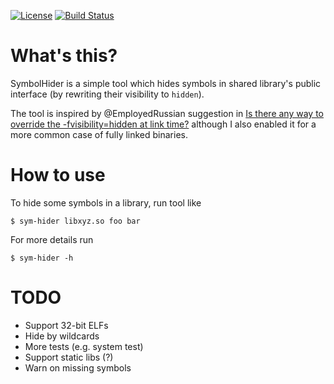 [![License](http://img.shields.io/:license-MIT-blue.svg)](https://github.com/yugr/SymbolHider/blob/master/LICENSE.txt)
[![Build Status](https://github.com/yugr/SymbolHider/actions/workflows/ci.yml/badge.svg)](https://github.com/yugr/SymbolHider/actions)

# What's this?

SymbolHider is a simple tool which hides symbols in shared library's public interface
(by rewriting their visibility to `hidden`).

The tool is inspired by @EmployedRussian suggestion in [Is there any way to override the -fvisibility=hidden at link time?](https://stackoverflow.com/questions/36273404/is-there-any-way-to-override-the-fvisibility-hidden-at-link-time) although I also enabled it for a more common case of fully linked binaries.

# How to use

To hide some symbols in a library, run tool like
```
$ sym-hider libxyz.so foo bar
```

For more details run
```
$ sym-hider -h
```

# TODO

* Support 32-bit ELFs
* Hide by wildcards
* More tests (e.g. system test)
* Support static libs (?)
* Warn on missing symbols
